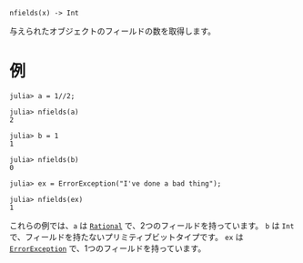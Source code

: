 ```
nfields(x) -> Int
```

与えられたオブジェクトのフィールドの数を取得します。

# 例

```jldoctest
julia> a = 1//2;

julia> nfields(a)
2

julia> b = 1
1

julia> nfields(b)
0

julia> ex = ErrorException("I've done a bad thing");

julia> nfields(ex)
1
```

これらの例では、`a` は [`Rational`](@ref) で、2つのフィールドを持っています。 `b` は `Int` で、フィールドを持たないプリミティブビットタイプです。 `ex` は [`ErrorException`](@ref) で、1つのフィールドを持っています。

